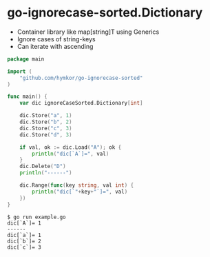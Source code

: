 go-ignorecase-sorted.Dictionary
===============================

- Container library like map[string]T using Generics
- Ignore cases of string-keys
- Can iterate with ascending

```go
package main

import (
	"github.com/hymkor/go-ignorecase-sorted"
)

func main() {
	var dic ignoreCaseSorted.Dictionary[int]

	dic.Store("a", 1)
	dic.Store("b", 2)
	dic.Store("c", 3)
	dic.Store("d", 3)

	if val, ok := dic.Load("A"); ok {
		println("dic[`A`]=", val)
	}
	dic.Delete("D")
	println("------")

	dic.Range(func(key string, val int) {
		println("dic[`"+key+"`]=", val)
	})
}
```

```
$ go run example.go
dic[`A`]= 1
------
dic[`a`]= 1
dic[`b`]= 2
dic[`c`]= 3
```
